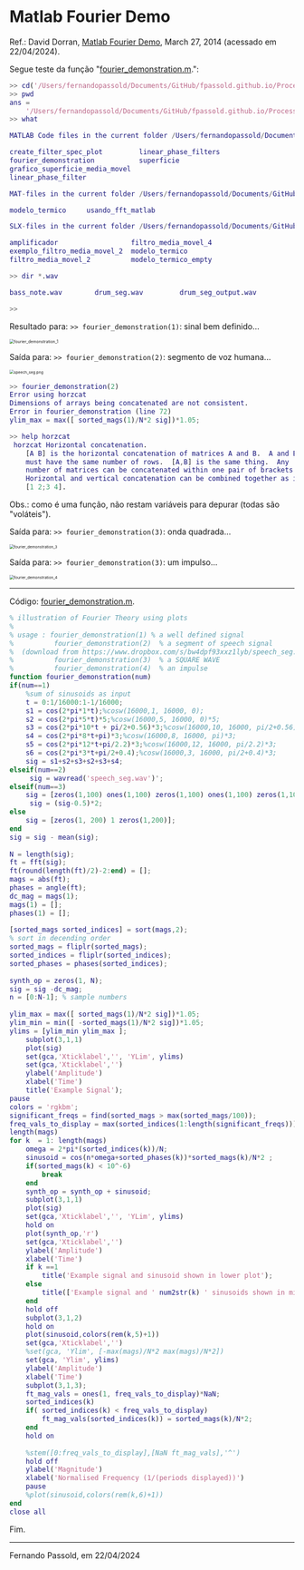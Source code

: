# Matlab Fourier Demo

Ref.: David Dorran, [Matlab Fourier Demo](https://dadorran.wordpress.com/2014/03/27/matlab-fourier-demo/), March 27, 2014 (acessado em 22/04/2024).

Segue teste da função "[fourier_demonstration.m](fourier_demonstration.m).":

```matlab
>> cd('/Users/fernandopassold/Documents/GitHub/fpassold.github.io/Process_Sinais')
>> pwd
ans =
    '/Users/fernandopassold/Documents/GitHub/fpassold.github.io/Process_Sinais'
>> what

MATLAB Code files in the current folder /Users/fernandopassold/Documents/GitHub/fpassold.github.io/Process_Sinais

create_filter_spec_plot         linear_phase_filters            
fourier_demonstration           superficie                      
grafico_superficie_media_movel  
linear_phase_filter             

MAT-files in the current folder /Users/fernandopassold/Documents/GitHub/fpassold.github.io/Process_Sinais

modelo_termico     usando_fft_matlab  

SLX-files in the current folder /Users/fernandopassold/Documents/GitHub/fpassold.github.io/Process_Sinais

amplificador                  filtro_media_movel_4          
exemplo_filtro_media_movel_2  modelo_termico                
filtro_media_movel_2          modelo_termico_empty          

>> dir *.wav

bass_note.wav        drum_seg.wav         drum_seg_output.wav  

>>
```

Resultado para: ``>> fourier_demonstration(1)``: sinal bem definido...

<img src="fourier_demonstration_1.gif" alt="fourier_demonstration_1" style="zoom:50%;" />

Saída para: ``>> fourier_demonstration(2)``: segmento de voz humana...

<img src="speech_seg.png" alt="speech_seg.png" style="zoom:48%;" />

```matlab
>> fourier_demonstration(2)
Error using horzcat
Dimensions of arrays being concatenated are not consistent.
Error in fourier_demonstration (line 72)
ylim_max = max([ sorted_mags(1)/N*2 sig])*1.05; 

>> help horzcat
 horzcat Horizontal concatenation.
    [A B] is the horizontal concatenation of matrices A and B.  A and B
    must have the same number of rows.  [A,B] is the same thing.  Any
    number of matrices can be concatenated within one pair of brackets.
    Horizontal and vertical concatenation can be combined together as in
    [1 2;3 4].  
```

Obs.: como é uma função, não restam variáveis para depurar (todas são "voláteis").

Saída para: ``>> fourier_demonstration(3)``: onda quadrada...

<img src="fourier_demonstration_3.gif" alt="fourier_demonstration_3" style="zoom:48%;" />

Saída para: ``>> fourier_demonstration(3)``: um impulso...

<img src="fourier_demonstration_4.gif" alt="fourier_demonstration_4" style="zoom:48%;" />

---

Código: [fourier_demonstration.m](fourier_demonstration.m).

```Matlab
% illustration of Fourier Theory using plots
%
% usage : fourier_demonstration(1) % a well defined signal
%          fourier_demonstration(2)  % a segment of speech signal 
%  (download from https://www.dropbox.com/s/bw4dpf93xxz1lyb/speech_seg.wav)
%          fourier_demonstration(3)  % a SQUARE WAVE
%          fourier_demonstration(4)  % an impulse
function fourier_demonstration(num)
if(num==1)
    %sum of sinusoids as input
    t = 0:1/16000:1-1/16000;
    s1 = cos(2*pi*1*t);%cosw(16000,1, 16000, 0);
    s2 = cos(2*pi*5*t)*5;%cosw(16000,5, 16000, 0)*5;
    s3 = cos(2*pi*10*t + pi/2+0.56)*3;%cosw(16000,10, 16000, pi/2+0.56)*3;
    s4 = cos(2*pi*8*t+pi)*3;%cosw(16000,8, 16000, pi)*3;
    s5 = cos(2*pi*12*t+pi/2.2)*3;%cosw(16000,12, 16000, pi/2.2)*3;
    s6 = cos(2*pi*3*t+pi/2+0.4);%cosw(16000,3, 16000, pi/2+0.4)*3;
    sig = s1+s2+s3+s2+s3+s4;
elseif(num==2)
     sig = wavread('speech_seg.wav')';   
elseif(num==3)    
    sig = [zeros(1,100) ones(1,100) zeros(1,100) ones(1,100) zeros(1,100) ones(1,100) zeros(1,100) ones(1,100) ];
     sig = (sig-0.5)*2; 
else
    sig = [zeros(1, 200) 1 zeros(1,200)];  
end
sig = sig - mean(sig);
 
N = length(sig);
ft = fft(sig);
ft(round(length(ft)/2)-2:end) = [];
mags = abs(ft);
phases = angle(ft);
dc_mag = mags(1);
mags(1) = [];
phases(1) = [];
 
[sorted_mags sorted_indices] = sort(mags,2);
% sort in decending order
sorted_mags = fliplr(sorted_mags);
sorted_indices = fliplr(sorted_indices);
sorted_phases = phases(sorted_indices);
 
synth_op = zeros(1, N);
sig = sig -dc_mag;
n = [0:N-1]; % sample numbers
 
ylim_max = max([ sorted_mags(1)/N*2 sig])*1.05;
ylim_min = min([ -sorted_mags(1)/N*2 sig])*1.05;
ylims = [ylim_min ylim_max ];
    subplot(3,1,1)
    plot(sig)
    set(gca,'Xticklabel','', 'YLim', ylims)
    set(gca,'Xticklabel','')
    ylabel('Amplitude')
    xlabel('Time')
    title('Example Signal');
pause
colors = 'rgkbm';
significant_freqs = find(sorted_mags > max(sorted_mags/100));
freq_vals_to_display = max(sorted_indices(1:length(significant_freqs))) +1 ;
length(mags)
for k  = 1: length(mags)
    omega = 2*pi*(sorted_indices(k))/N;
    sinusoid = cos(n*omega+sorted_phases(k))*sorted_mags(k)/N*2 ;
    if(sorted_mags(k) < 10^-6)
        break
    end
    synth_op = synth_op + sinusoid;
    subplot(3,1,1)
    plot(sig)
    set(gca,'Xticklabel','', 'YLim', ylims)
    hold on 
    plot(synth_op,'r')
    set(gca,'Xticklabel','')
    ylabel('Amplitude')
    xlabel('Time')
    if k ==1
        title('Example signal and sinusoid shown in lower plot');
    else
        title(['Example signal and ' num2str(k) ' sinusoids shown in middle plot added together.']);
    end
    hold off
    subplot(3,1,2)
    hold on
    plot(sinusoid,colors(rem(k,5)+1))
    set(gca,'Xticklabel','')
    %set(gca, 'Ylim', [-max(mags)/N*2 max(mags)/N*2]) 
    set(gca, 'Ylim', ylims) 
    ylabel('Amplitude')
    xlabel('Time')
    subplot(3,1,3);
    ft_mag_vals = ones(1, freq_vals_to_display)*NaN;
    sorted_indices(k) 
    if( sorted_indices(k) < freq_vals_to_display)
        ft_mag_vals(sorted_indices(k)) = sorted_mags(k)/N*2;
    end
    hold on
     
    %stem([0:freq_vals_to_display],[NaN ft_mag_vals],'^')
    hold off
    ylabel('Magnitude')
    xlabel('Normalised Frequency (1/(periods displayed))')    
    pause
    %plot(sinusoid,colors(rem(k,6)+1))
end
close all
```

 Fim.

---

Fernando Passold, em 22/04/2024

